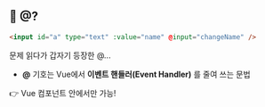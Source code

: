 ## 🚀 @?

```html
<input id="a" type="text" :value="name" @input="changeName" />
```

문제 읽다가 갑자기 등장한 @...

- **@** 기호는 Vue에서 **이벤트 핸들러(Event Handler)** 를 줄여 쓰는 문법

👉 Vue 컴포넌트 안에서만 가능!
